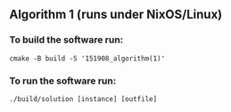 ## Algorithm 1 (runs under NixOS/Linux)

### To build the software run: <br>
``cmake -B build -S '151908_algorithm(1)'`` <br>

### To run the software run: <br>
``./build/solution [instance] [outfile]`` <br>

